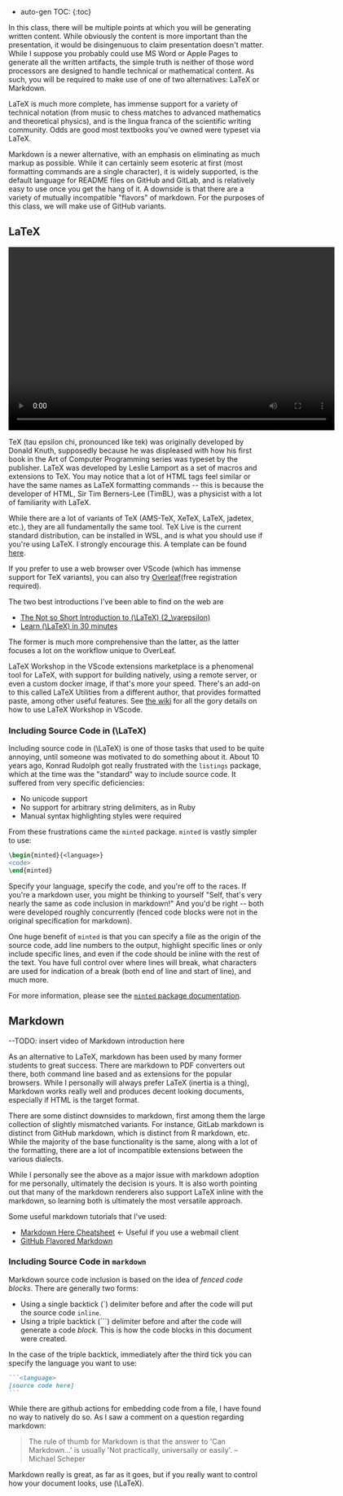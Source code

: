 * auto-gen TOC:
{:toc}

In this class, there will be multiple points at which you will be generating written content. While obviously the content is more important than the presentation, it would be disingenuous to claim presentation doesn't matter. While I suppose you probably could use MS Word or Apple Pages to generate all the written artifacts, the simple truth is neither of those word processors are designed to handle technical or mathematical content. As such, you will be required to make use of one of two alternatives: LaTeX or Markdown.

LaTeX is much more complete, has immense support for a variety of technical notation (from music to chess matches to advanced mathematics and theoretical physics), and is the lingua franca of the scientific writing community. Odds are good most textbooks you've owned were typeset via LaTeX.

Markdown is a newer alternative, with an emphasis on eliminating as much markup as possible. While it can certainly seem esoteric at first (most formatting commands are a single character), it is widely supported, is the default language for README files on GitHub and GitLab, and is relatively easy to use once you get the hang of it. A downside is that there are a variety of mutually incompatible "flavors" of markdown. For the purposes of this class, we will make use of GitHub variants.

## LaTeX

<video width="640" height="360" controls>
<source src="https://media.pdx.edu/media/t/1_f8vnqloo" type="video/mp4">
 Your browser does not support the video tag.
</video>

TeX (tau epsilon chi, pronounced like tek) was originally developed by Donald Knuth, supposedly because he was displeased with how his first book in the Art of Computer Programming series was typeset by the publisher. LaTeX was developed by Leslie Lamport as a set of macros and extensions to TeX. You may notice that a lot of HTML tags feel similar or have the same names as LaTeX formatting commands -- this is because the developer of HTML, Sir Tim Berners-Lee (TimBL), was a physicist with a lot of familiarity with LaTeX.

While there are a lot of variants of TeX (AMS-TeX, XeTeX, LaTeX, jadetex, etc.), they are all fundamentally the same tool. TeX Live is the current standard distribution, can be installed in WSL, and is what you should use if you're using LaTeX. I strongly encourage this. A template can be found [here](../assets/template.tex).

If you prefer to use a web browser over VScode (which has immense support for TeX variants), you can also try [Overleaf](https://www.overleaf.com/)(free registration required).

The two best introductions I've been able to find on the web are

- [The Not so Short Introduction to \(\LaTeX\) \(2_\varepsilon\)](https://tobi.oetiker.ch/lshort/lshort.pdf)
- [Learn \(\LaTeX\) in 30 minutes](https://www.overleaf.com/learn/latex/Learn_LaTeX_in_30_minutes)

The former is much more comprehensive than the latter, as the latter focuses a lot on the workflow unique to OverLeaf.

LaTeX Workshop in the VScode extensions marketplace is a phenomenal tool for LaTeX, with support for building natively, using a remote server, or even a custom docker image, if that's more your speed. There's an add-on to this called LaTeX Utilities from a different author, that provides formatted paste, among other useful features. See [the wiki](https://github.com/James-Yu/LaTeX-Workshop/wiki) for all the gory details on how to use LaTeX Workshop in VScode.

### Including Source Code in \(\LaTeX\)

Including source code in \(\LaTeX\) is one of those tasks that used to be quite annoying, until someone was motivated to do something about it. About 10 years ago, Konrad Rudolph got really frustrated with the `listings` package, which at the time was the "standard" way to include source code. It suffered from very specific deficiencies:

- No unicode support
- No support for arbitrary string delimiters, as in Ruby
- Manual syntax highlighting styles were required

From these frustrations came the `minted` package. `minted` is vastly simpler to use:

```latex
\begin{minted}{<language>}
<code>
\end{minted}
```

Specify your language, specify the code, and you're off to the races. If you're a markdown user, you might be thinking to yourself "Self, that's very nearly the same as code inclusion in markdown!" And you'd be right -- both were developed roughly concurrently (fenced code blocks were not in the original specification for markdown).

One huge benefit of `minted` is that you can specify a file as the origin of the source code, add line numbers to the output, highlight specific lines or only include specific lines, and even if the code should be inline with the rest of the text. You have full control over where lines will break, what characters are used for indication of a break (both end of line and start of line), and much more.

For more information, please see the [`minted` package documentation](http://tug.ctan.org/tex-archive/macros/latex/contrib/minted/minted.pdf).

## Markdown

--TODO: insert video of Markdown introduction here

As an alternative to LaTeX, markdown has been used by many former students to great success. There are markdown to PDF converters out there, both command line based and as extensions for the popular browsers. While I personally will always prefer LaTeX (inertia is a thing), Markdown works really well and produces decent looking documents, especially if HTML is the target format.

There are some distinct downsides to markdown, first among them the large collection of slightly mismatched variants. For instance, GitLab markdown is distinct from GitHub markdown, which is distinct from R markdown, etc. While the majority of the base functionality is the same, along with a lot of the formatting, there are a lot of incompatible extensions between the various dialects.

While I personally see the above as a major issue with markdown adoption for me personally, ultimately the decision is yours. It is also worth pointing out that many of the markdown renderers also support LaTeX inline with the markdown, so learning both is ultimately the most versatile approach.

Some useful markdown tutorials that I've used:

- [Markdown Here Cheatsheet](https://github.com/adam-p/markdown-here/wiki/Markdown-Here-Cheatsheet) <- Useful if you use a webmail client
- [GitHub Flavored Markdown](https://github.github.com/gfm/)

### Including Source Code in `markdown`

Markdown source code inclusion is based on the idea of *fenced code blocks*. There are generally two forms:

- Using a single backtick (\`) delimiter before and after the code will put the source code `inline`.
- Using a triple backtick (\`\`\`) delimiter before and after the code will generate a code *block*. This is how the code blocks in this document were created.

In the case of the triple backtick, immediately after the third tick you can specify the language you want to use:

````markdown
```<language>
[source code here]
```
````

While there are github actions for embedding code from a file, I have found no way to natively do so. As I saw a comment on a question regarding markdown:
>The rule of thumb for Markdown is that the answer to 'Can Markdown...' is usually 'Not practically, universally or easily'. – Michael Scheper

Markdown really is great, as far as it goes, but if you really want to control how your document looks, use \(\LaTeX\).
